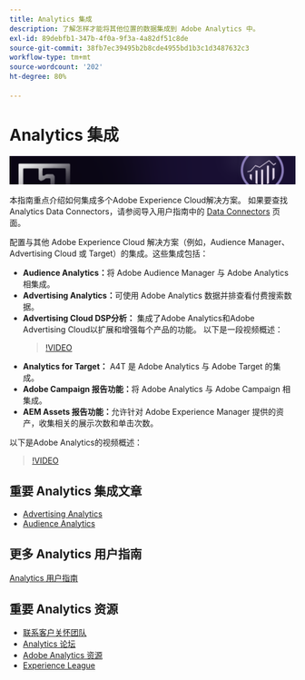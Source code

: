 ```yaml
---
title: Analytics 集成
description: 了解怎样才能将其他位置的数据集成到 Adobe Analytics 中。
exl-id: 89debfb1-347b-4f0a-9f3a-4a82df51c8de
source-git-commit: 38fb7ec39495b2b8cde4955bd1b3c1d3487632c3
workflow-type: tm+mt
source-wordcount: '202'
ht-degree: 80%

---
```


# Analytics 集成

![横幅](../../assets/doc_banner_integrate.png)

本指南重点介绍如何集成多个Adobe Experience Cloud解决方案。 如果要查找 Analytics Data Connectors，请参阅导入用户指南中的 [Data Connectors](/help/import/data-connectors/getting-started-data-connectors.md) 页面。

配置与其他 Adobe Experience Cloud 解决方案（例如，Audience Manager、Advertising Cloud 或 Target）的集成。这些集成包括：

* **Audience Analytics：**&#x200B;将 Adobe Audience Manager 与 Adobe Analytics 相集成。
* **Advertising Analytics：**&#x200B;可使用 Adobe Analytics 数据并排查看付费搜索数据。
* **Advertising Cloud DSP分析：** 集成了Adobe Analytics和Adobe Advertising Cloud以扩展和增强每个产品的功能。 以下是一段视频概述：
   >[!VIDEO](https://video.tv.adobe.com/v/27237/?quality=12)
* **Analytics for Target：** A4T 是 Adobe Analytics 与 Adobe Target 的集成。
* **Adobe Campaign 报告功能：**&#x200B;将 Adobe Analytics 与 Adobe Campaign 相集成。
* **AEM Assets 报告功能：**&#x200B;允许针对 Adobe Experience Manager 提供的资产，收集相关的展示次数和单击次数。

以下是Adobe Analytics的视频概述：

>[!VIDEO](https://video.tv.adobe.com/v/27429/?quality=12)

## 重要 Analytics 集成文章

* [Advertising Analytics](c-advertising-analytics/overview.md)
* [Audience Analytics](c-audience-analytics/mc-audiences-aam.md)

## 更多 Analytics 用户指南

[Analytics 用户指南](https://experienceleague.adobe.com/docs/analytics.html)

## 重要 Analytics 资源

* [联系客户关怀团队](https://helpx.adobe.com/cn/contact/enterprise-support.ec.html)
* [Analytics 论坛](https://forums.adobe.com/community/experience-cloud/analytics-cloud/analytics)
* [Adobe Analytics 资源](https://forums.adobe.com/message/10660755)
* [Experience League](https://landing.adobe.com/experience-league/)
